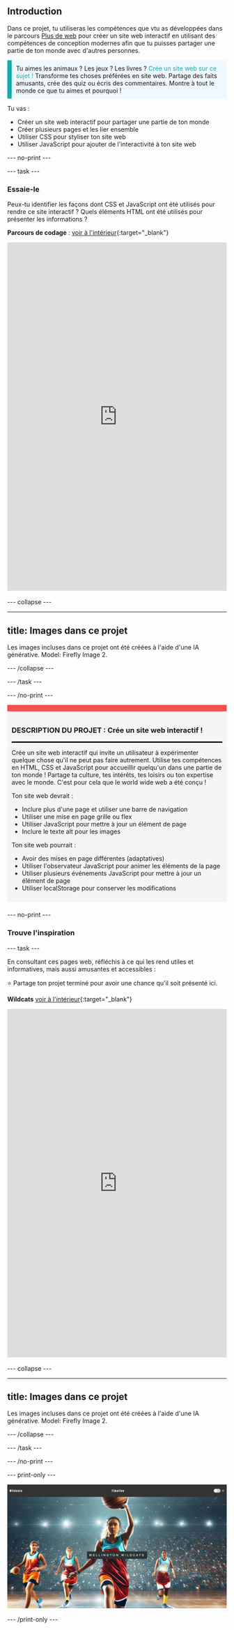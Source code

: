 ## Introduction

Dans ce projet, tu utiliseras les compétences que vtu as développées dans le parcours [Plus de web](https://projects.raspberrypi.org/fr-FR/pathways/more-web) pour créer un site web interactif en utilisant des compétences de conception modernes afin que tu puisses partager une partie de ton monde avec d'autres personnes.

<p style="border-left: solid; border-width:10px; border-color: #0faeb0; background-color: aliceblue; padding: 10px;">
Tu aimes les animaux ? Les jeux ? Les livres ? <span style="color: #0faeb0">Crée un site web sur ce sujet !</span> Transforme tes choses préférées en site web. Partage des faits amusants, crée des quiz ou écris des commentaires. Montre à tout le monde ce que tu aimes et pourquoi !
</p>

Tu vas :

- Créer un site web interactif pour partager une partie de ton monde
- Créer plusieurs pages et les lier ensemble
- Utiliser CSS pour styliser ton site web
- Utiliser JavaScript pour ajouter de l'interactivité à ton site web

\--- no-print ---

\--- task ---

### Essaie-le

Peux-tu identifier les façons dont CSS et JavaScript ont été utilisés pour rendre ce site interactif ? Quels éléments HTML ont été utilisés pour présenter les informations ?

**Parcours de codage** : [voir à l'intérieur](https://editor.raspberrypi.org/fr-FR/projects/share-your-world-coding){:target="_blank"}

<iframe src="https://editor.raspberrypi.org/en/embed/viewer/share-your-world-coding" width="100%" height="800" frameborder="0" marginwidth="0" marginheight="0" allowfullscreen> </iframe>

\--- collapse ---

---

## title: Images dans ce projet

Les images incluses dans ce projet ont été créées à l'aide d'une IA générative. Model: Firefly Image 2.

\--- /collapse ---

\--- /task ---

\--- /no-print ---

<div style="border-top: 15px solid #f3524f; background-color: whitesmoke; margin-bottom: 20px; padding: 10px;">

### DESCRIPTION DU PROJET : Crée un site web interactif !

<hr style="border-top: 2px solid black;">

Crée un site web interactif qui invite un utilisateur à expérimenter quelque chose qu'il ne peut pas faire autrement. Utilise tes compétences en HTML, CSS et JavaScript pour accueillir quelqu'un dans une partie de ton monde ! Partage ta culture, tes intérêts, tes loisirs ou ton expertise avec le monde. C'est pour cela que le world wide web a été conçu !

Ton site web devrait :

- Inclure plus d'une page et utiliser une barre de navigation
- Utiliser une mise en page grille ou flex
- Utiliser JavaScript pour mettre à jour un élément de page
- Inclure le texte alt pour les images

Ton site web pourrait :

- Avoir des mises en page différentes (adaptatives)
- Utiliser l'observateur JavaScript pour animer les éléments de la page
- Utiliser plusieurs événements JavaScript pour mettre à jour un élément de page
- Utiliser localStorage pour conserver les modifications

</div>

\--- no-print ---

### Trouve l'inspiration

\--- task ---

En consultant ces pages web, réfléchis à ce qui les rend utiles et informatives, mais aussi amusantes et accessibles :

⭐ Partage ton projet terminé pour avoir une chance qu'il soit présenté ici.

<div>

**Wildcats** [voir à l'intérieur](https://editor.raspberrypi.org/fr-FR/projects/share-your-world-wildcats){:target="_blank"}

<div>
<iframe src="https://editor.raspberrypi.org/en/embed/viewer/share-your-world-wildcats" width="100%" height="800" frameborder="0" marginwidth="0" marginheight="0" allowfullscreen> </iframe>
</div>

\--- collapse ---

---

## title: Images dans ce projet

Les images incluses dans ce projet ont été créées à l'aide d'une IA générative. Model: Firefly Image 2.

\--- /collapse ---

\--- /task ---

\--- /no-print ---

\--- print-only ---

![Wildcats complete project](images/wildcats.png)

\--- /print-only ---
